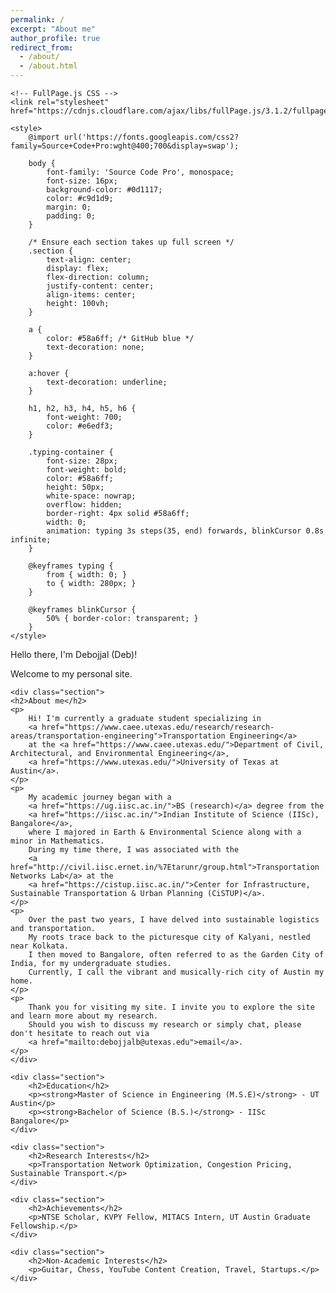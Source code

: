 ```yaml
---
permalink: /
excerpt: "About me"
author_profile: true
redirect_from:
  - /about/
  - /about.html
---
```


<head>
    <meta charset="UTF-8">
    <meta name="viewport" content="width=device-width, initial-scale=1.0">
    <title>Debojjal's Portfolio</title>
    
    <!-- FullPage.js CSS -->
    <link rel="stylesheet" href="https://cdnjs.cloudflare.com/ajax/libs/fullPage.js/3.1.2/fullpage.min.css">

    <style>
        @import url('https://fonts.googleapis.com/css2?family=Source+Code+Pro:wght@400;700&display=swap');

        body {
            font-family: 'Source Code Pro', monospace;
            font-size: 16px;
            background-color: #0d1117;
            color: #c9d1d9;
            margin: 0;
            padding: 0;
        }

        /* Ensure each section takes up full screen */
        .section {
            text-align: center;
            display: flex;
            flex-direction: column;
            justify-content: center;
            align-items: center;
            height: 100vh;
        }

        a {
            color: #58a6ff; /* GitHub blue */
            text-decoration: none;
        }
        
        a:hover {
            text-decoration: underline;
        }

        h1, h2, h3, h4, h5, h6 {
            font-weight: 700;
            color: #e6edf3;
        }

        .typing-container {
            font-size: 28px;
            font-weight: bold;
            color: #58a6ff;
            height: 50px;
            white-space: nowrap;
            overflow: hidden;
            border-right: 4px solid #58a6ff;
            width: 0;
            animation: typing 3s steps(35, end) forwards, blinkCursor 0.8s infinite;
        }
        
        @keyframes typing {
            from { width: 0; }
            to { width: 280px; }
        }

        @keyframes blinkCursor {
            50% { border-color: transparent; }
        }
    </style>
</head>
<body>

<!-- Full Page Scroll Sections -->
<div id="fullpage">
    <div class="section">
        <div class="typing-container">Hello there, I'm Debojjal (Deb)!</div>
        <p>Welcome to my personal site.</p>
    </div>

    <div class="section">
    <h2>About me</h2>
    <p>
        Hi! I'm currently a graduate student specializing in 
        <a href="https://www.caee.utexas.edu/research/research-areas/transportation-engineering">Transportation Engineering</a>
        at the <a href="https://www.caee.utexas.edu/">Department of Civil, Architectural, and Environmental Engineering</a>, 
        <a href="https://www.utexas.edu/">University of Texas at Austin</a>.
    </p>
    <p>
        My academic journey began with a 
        <a href="https://ug.iisc.ac.in/">BS (research)</a> degree from the 
        <a href="https://iisc.ac.in/">Indian Institute of Science (IISc), Bangalore</a>, 
        where I majored in Earth & Environmental Science along with a minor in Mathematics. 
        During my time there, I was associated with the 
        <a href="http://civil.iisc.ernet.in/%7Etarunr/group.html">Transportation Networks Lab</a> at the 
        <a href="https://cistup.iisc.ac.in/">Center for Infrastructure, Sustainable Transportation & Urban Planning (CiSTUP)</a>.
    </p>
    <p>
        Over the past two years, I have delved into sustainable logistics and transportation. 
        My roots trace back to the picturesque city of Kalyani, nestled near Kolkata. 
        I then moved to Bangalore, often referred to as the Garden City of India, for my undergraduate studies. 
        Currently, I call the vibrant and musically-rich city of Austin my home.
    </p>
    <p>
        Thank you for visiting my site. I invite you to explore the site and learn more about my research. 
        Should you wish to discuss my research or simply chat, please don't hesitate to reach out via 
        <a href="mailto:debojjalb@utexas.edu">email</a>.
    </p>
    </div>

    <div class="section">
        <h2>Education</h2>
        <p><strong>Master of Science in Engineering (M.S.E)</strong> - UT Austin</p>
        <p><strong>Bachelor of Science (B.S.)</strong> - IISc Bangalore</p>
    </div>

    <div class="section">
        <h2>Research Interests</h2>
        <p>Transportation Network Optimization, Congestion Pricing, Sustainable Transport.</p>
    </div>

    <div class="section">
        <h2>Achievements</h2>
        <p>NTSE Scholar, KVPY Fellow, MITACS Intern, UT Austin Graduate Fellowship.</p>
    </div>

    <div class="section">
        <h2>Non-Academic Interests</h2>
        <p>Guitar, Chess, YouTube Content Creation, Travel, Startups.</p>
    </div>
</div>

<!-- FullPage.js Library -->
<script src="https://cdnjs.cloudflare.com/ajax/libs/fullPage.js/3.1.2/fullpage.min.js"></script>
<script>
    new fullpage('#fullpage', {
        autoScrolling: true,
        navigation: true,
        navigationPosition: 'right',
        scrollHorizontally: true
    });
</script>

</body>
</html>
